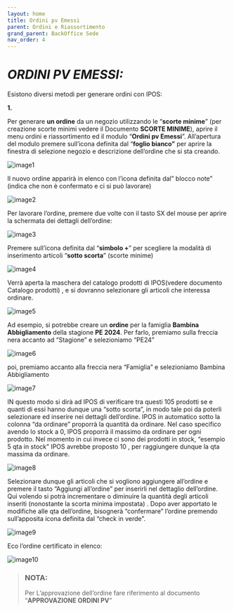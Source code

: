 ```yaml
---
layout: home
title: Ordini pv Emessi
parent: Ordini e Riassortimento
grand_parent: BackOffice Sede
nav_order: 4
---
```

# ***ORDINI PV EMESSI:***

Esistono diversi metodi per generare ordini con IPOS:

**1.**

Per generare **un ordine** da
un negozio utilizzando le “**scorte minime**” (per creazione scorte
minimi vedere il Documento **SCORTE MINIME**), aprire il menu
ordini e riassortimento ed il modulo “**Ordini pv Emessi**”.
All’apertura del modulo premere sull’icona definita dal “**foglio
bianco”** per aprire la finestra di selezione negozio e descrizione
dell’ordine che si sta creando.

![image1](https://github.com/user-attachments/assets/489048ae-51dc-4e35-8448-377f31fd441d)

Il nuovo ordine apparirà in
elenco con l’icona definita dal” blocco note” (indica che non è
confermato e ci si può lavorare)

![image2](https://github.com/user-attachments/assets/129af55e-ae46-4307-ba35-d4445954c351)


Per lavorare l’ordine, premere due volte con il tasto SX del mouse per
aprire la schermata dei dettagli dell’ordine:

![image3](https://github.com/user-attachments/assets/881baae7-cd34-4d53-937a-cd286109dac5)

Premere sull’icona definita dal “**simbolo +**” per scegliere la
modalità di inserimento articoli “**sotto scorta**” (scorte minime)

![image4](https://github.com/user-attachments/assets/401aea47-be24-4a2f-a48f-8e0a8097a1b8)


Verrà aperta la maschera del catalogo prodotti di IPOS(vedere documento
Catalogo prodotti) , e si dovranno selezionare gli articoli che
interessa ordinare.

![image5](https://github.com/user-attachments/assets/5a916f75-1987-4f91-a8f3-41c15d275b71)


Ad esempio, si potrebbe
creare un **ordine** per la famiglia **Bambina Abbigliamento** della
stagione **PE 2024**. Per farlo, premiamo sulla freccia nera accanto ad
“Stagione” e selezioniamo “PE24”

![image6](https://github.com/user-attachments/assets/4fdf4593-8b15-4108-aff8-e904589c8d74)

poi, premiamo accanto alla freccia nera “Famiglia” e selezioniamo
Bambina Abbigliamento

![image7](https://github.com/user-attachments/assets/3f8c93f3-56b7-4333-be3d-8cd772eb3cef)

IN questo modo si dirà ad IPOS di verificare tra questi 105 prodotti se
e quanti di essi hanno dunque una “sotto scorta”, in modo tale poi da
poterli selezionare ed inserire nei dettagli dell’ordine. IPOS in
automatico sotto la colonna “da ordinare” proporrà la quantità da
ordinare. Nel caso specifico avendo lo stock a 0, IPOS proporrà il
massimo da ordinare per ogni prodotto. Nel momento in cui invece ci sono
dei prodotti in stock, “esempio 5 qta in stock” IPOS avrebbe proposto 10
, per raggiungere dunque la qta massima da ordinare.

![image8](https://github.com/user-attachments/assets/60a971ae-2f2a-4fcc-87e9-75c38c2e3ac6)


Selezionare dunque gli articoli che si vogliono aggiungere all’ordine e
premere il tasto “Aggiungi all’ordine” per inserirli nel dettaglio
dell’ordine. Qui volendo si potrà incrementare o diminuire la quantità
degli articoli inseriti (nonostante la scorta minima impostata) . Dopo
aver apportato le modifiche alle qta dell’ordine, bisognerà “confermare”
l’ordine premendo sull’apposita icona definita dal “check in verde”.

![image9](https://github.com/user-attachments/assets/b15cc6a5-8590-44fc-82ea-92bc50846e9d)


Eco l’ordine certificato in elenco:

![image10](https://github.com/user-attachments/assets/5ce8b56e-74ed-463e-935a-1f58cc079ec3)

>### **NOTA:** 
>Per L’approvazione dell’ordine fare riferimento al
>documento “**APPROVAZIONE ORDINI PV**”
